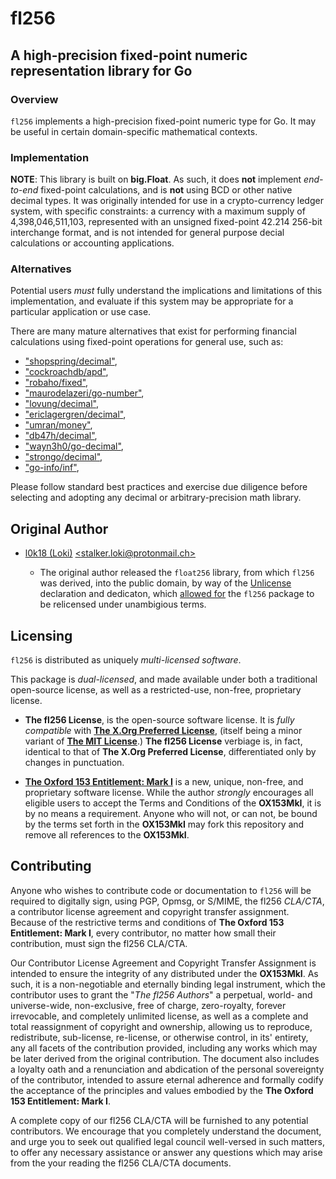 # fl256

## A high-precision fixed-point numeric representation library for Go

### Overview

`fl256` implements a high-precision fixed-point numeric type for Go.
It may be useful in certain domain-specific mathematical contexts.

### Implementation

**NOTE**: This library is built on **big.Float**. As such, it does **not**
implement *end-to-end* fixed-point calculations, and is **not** using BCD
or other native decimal types. It was originally intended for use in a
crypto-currency ledger system, with specific constraints: a currency with
a maximum supply of 4,398,046,511,103, represented with an unsigned
fixed-point 42.214 256-bit interchange format, and is not intended for
general purpose decial calculations or accounting applications.

### Alternatives

Potential users *must* fully understand the implications and limitations of
this implementation, and evaluate if this system may be appropriate for a
particular application or use case.

There are many mature alternatives that exist for performing financial
calculations using fixed-point operations for general use, such as:
 - ["shopspring/decimal"](https://github.com/shopspring/decimal), 
 - ["cockroachdb/apd"](https://github.com/cockroachdb/apd), 
 - ["robaho/fixed"](https://github.com/robaho/fixed), 
 - ["maurodelazeri/go-number"](https://github.com/maurodelazeri/go-number), 
 - ["lovung/decimal"](https://github.com/lovung/decimal), 
 - ["ericlagergren/decimal"](https://github.com/ericlagergren/decimal), 
 - ["umran/money"](https://github.com/umran/money), 
 - ["db47h/decimal"](https://github.com/db47h/decimal), 
 - ["wayn3h0/go-decimal"](https://github.com/wayn3h0/go-decimal), 
 - ["strongo/decimal"](https://github.com/strongo/decimal), 
 - ["go-info/inf"](https://github.com/go-inf/inf), 

Please follow standard best practices and exercise due diligence before
selecting and adopting any decimal or arbitrary-precision math library.

## Original Author

* [l0k18 (Loki)](https://github.com/l0k18) [\<stalker.loki@protonmail.ch\>](mailto:stalker.loki@protonmail.ch)

  * The original author released the `float256` library, from which `fl256` was
    derived, into the public domain, by way of the [Unlicense](https://unlicense.org)
	declaration and dedicaton, which [allowed for](https://ar.to/2010/01/dissecting-the-unlicense)
	the `fl256` package to be relicensed under unambigious terms.

## Licensing

`fl256` is distributed as uniquely *multi-licensed software*.

This package is *dual-licensed*, and made available under both a traditional
open-source license, as well as a restricted-use, non-free, proprietary license.

 * **The fl256 License**, is the open-source software license. It is *fully compatible*
with [**The X.Org Preferred License**](https://gitlab.freedesktop.org/xorg/doc/xorg-docs/-/blob/master/general/License.xml),
(itself being a minor variant of [**The MIT License**](https://tldrlegal.com/license/mit-license).)
**The fl256 License** verbiage is, in fact, identical to that of 
**The X.Org Preferred License**, differentiated only by changes in punctuation.

 * [**The Oxford 153 Entitlement: Mark I**](https://prone.ws/ox153) is a new, unique,
non-free, and proprietary software license. While the author _strongly_ encourages all
eligible users to accept the Terms and Conditions of the **OX153MkI**, it is by no
means a requirement. Anyone who will not, or can not, be bound by the terms set forth
in the **OX153MkI** may fork this repository and remove all references to the **OX153MkI**.

## Contributing

Anyone who wishes to contribute code or documentation to `fl256` will be required to
digitally sign, using PGP, Opmsg, or S/MIME, the fl256 *CLA/CTA*, a contributor license
agreement and copyright transfer assignment. Because of the restrictive terms and
conditions of **The Oxford 153 Entitlement: Mark I**, every contributor, no matter
how small their contribution, must sign the fl256 CLA/CTA. 

Our Contributor License Agreement and Copyright Transfer Assignment is intended to
ensure the integrity of any distributed under the **OX153MkI**. As such, it is a
non-negotiable and eternally binding legal instrument, which the contributor uses to
grant the "*The fl256 Authors*" a perpetual, world- and universe-wide, non-exclusive,
free of charge, zero-royalty, forever irrevocable, and completely unlimited license,
as well as a complete and total reassignment of copyright and ownership, allowing us
to reproduce, redistribute, sub-license, re-license, or otherwise control, in its'
entirety, any all facets of the contribution provided, including any works which may
be later derived from the original contribution. The document also includes a loyalty
oath and a renunciation and abdication of the personal sovereignty of the contributor,
intended to assure eternal adherence and formally codify the acceptance of the principles
and values embodied by the **The Oxford 153 Entitlement: Mark I**.

A complete copy of our fl256 CLA/CTA will be furnished to any potential contributors.
We encourage that you completely understand the document, and urge you to seek out 
qualified legal council well-versed in such matters, to offer any necessary assistance
or answer any questions which may arise from the your reading the fl256 CLA/CTA documents.
